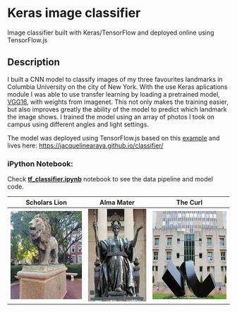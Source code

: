 # Keras image classifier

Image classifier built with Keras/TensorFlow and deployed online using TensorFlow.js

## Description

I built a CNN model to classify images of my three favourites landmarks in Columbia University on the city of New York. With the use Keras aplications module I was 
able to use transfer learning by loading a pretrained model, [VGG16](https://neurohive.io/en/popular-networks/vgg16/), with weights from imagenet. This not only makes the training easier, but also improves greatly the
ability of the model to predict which landmark the image shows. I trained the model using an array of photos I took on campus using different angles and light settings.

The model was deployed using TensorFlow.js based on this [example](https://github.com/tensorflow/tfjs-examples/tree/master/mobilenet) and lives here: https://jacquelinearaya.github.io/classifier/

### iPython Notebook:

Check [**tf_classifier.ipynb**](https://github.com/jacquelinearaya/jacquelinearaya.github.io/blob/master/classifier/model_code/tf_classifier.ipynb) notebook to see the data pipeline and model code.


Scholars Lion                    |    Alma Mater            | The Curl
:----------------------:|:------------------------:|:-----------:
 <img src="https://github.com/jacquelinearaya/Image_classifier_Keras/blob/master/lion.jpg" width="200" height="200"/></img>|<img src="https://github.com/jacquelinearaya/Image_classifier_Keras/blob/master/almamater.jpg" width="165" height="210" /></img>|<img src="https://github.com/jacquelinearaya/Image_classifier_Keras/blob/master/curl.jpg" width="220" height="200"/></img>
